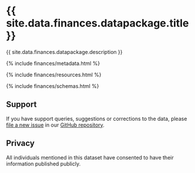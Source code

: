 ---
---

# {{ site.data.finances.datapackage.title }}

{{ site.data.finances.datapackage.description }}

{% include finances/metadata.html %}

{% include finances/resources.html %}

{% include finances/schemas.html %}

## Support

If you have support queries, suggestions or corrections to the data, please [file a new issue](https://github.com/SomethingNewUK/finances/issues/new) in our [GitHub repository](https://github.com/SomethingNewUK/finances).

## Privacy

All individuals mentioned in this dataset have consented to have their information published publicly.